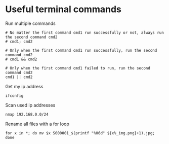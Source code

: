 # Useful terminal commands

Run multiple commands

```
# No matter the first command cmd1 run successfully or not, always run the second command cmd2
# cmd1; cmd2

# Only when the first command cmd1 run successfully, run the second command cmd2
# cmd1 && cmd2

# Only when the first command cmd1 failed to run, run the second command cmd2
cmd1 || cmd2
```

Get my ip address
```
ifconfig
```

Scan used ip addresses
```
nmap 192.168.0.0/24
```

Rename all files with a for loop
```
for x in *; do mv $x S000001_$(printf "%06d" ${x%_img.png}+1).jpg; done
```

